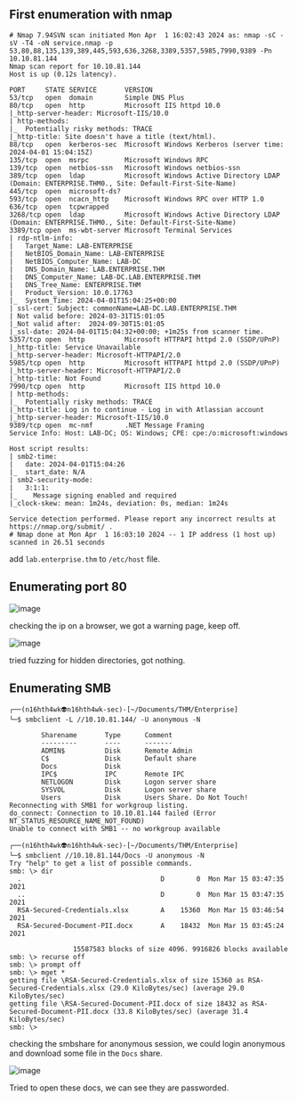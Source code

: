 ## First enumeration with nmap 

```shell
# Nmap 7.94SVN scan initiated Mon Apr  1 16:02:43 2024 as: nmap -sC -sV -T4 -oN service.nmap -p 53,80,88,135,139,389,445,593,636,3268,3389,5357,5985,7990,9389 -Pn 10.10.81.144
Nmap scan report for 10.10.81.144
Host is up (0.12s latency).

PORT     STATE SERVICE       VERSION
53/tcp   open  domain        Simple DNS Plus
80/tcp   open  http          Microsoft IIS httpd 10.0
|_http-server-header: Microsoft-IIS/10.0
| http-methods: 
|_  Potentially risky methods: TRACE
|_http-title: Site doesn't have a title (text/html).
88/tcp   open  kerberos-sec  Microsoft Windows Kerberos (server time: 2024-04-01 15:04:15Z)
135/tcp  open  msrpc         Microsoft Windows RPC
139/tcp  open  netbios-ssn   Microsoft Windows netbios-ssn
389/tcp  open  ldap          Microsoft Windows Active Directory LDAP (Domain: ENTERPRISE.THM0., Site: Default-First-Site-Name)
445/tcp  open  microsoft-ds?
593/tcp  open  ncacn_http    Microsoft Windows RPC over HTTP 1.0
636/tcp  open  tcpwrapped
3268/tcp open  ldap          Microsoft Windows Active Directory LDAP (Domain: ENTERPRISE.THM0., Site: Default-First-Site-Name)
3389/tcp open  ms-wbt-server Microsoft Terminal Services
| rdp-ntlm-info: 
|   Target_Name: LAB-ENTERPRISE
|   NetBIOS_Domain_Name: LAB-ENTERPRISE
|   NetBIOS_Computer_Name: LAB-DC
|   DNS_Domain_Name: LAB.ENTERPRISE.THM
|   DNS_Computer_Name: LAB-DC.LAB.ENTERPRISE.THM
|   DNS_Tree_Name: ENTERPRISE.THM
|   Product_Version: 10.0.17763
|_  System_Time: 2024-04-01T15:04:25+00:00
| ssl-cert: Subject: commonName=LAB-DC.LAB.ENTERPRISE.THM
| Not valid before: 2024-03-31T15:01:05
|_Not valid after:  2024-09-30T15:01:05
|_ssl-date: 2024-04-01T15:04:32+00:00; +1m25s from scanner time.
5357/tcp open  http          Microsoft HTTPAPI httpd 2.0 (SSDP/UPnP)
|_http-title: Service Unavailable
|_http-server-header: Microsoft-HTTPAPI/2.0
5985/tcp open  http          Microsoft HTTPAPI httpd 2.0 (SSDP/UPnP)
|_http-server-header: Microsoft-HTTPAPI/2.0
|_http-title: Not Found
7990/tcp open  http          Microsoft IIS httpd 10.0
| http-methods: 
|_  Potentially risky methods: TRACE
|_http-title: Log in to continue - Log in with Atlassian account
|_http-server-header: Microsoft-IIS/10.0
9389/tcp open  mc-nmf        .NET Message Framing
Service Info: Host: LAB-DC; OS: Windows; CPE: cpe:/o:microsoft:windows

Host script results:
| smb2-time: 
|   date: 2024-04-01T15:04:26
|_  start_date: N/A
| smb2-security-mode: 
|   3:1:1: 
|_    Message signing enabled and required
|_clock-skew: mean: 1m24s, deviation: 0s, median: 1m24s

Service detection performed. Please report any incorrect results at https://nmap.org/submit/ .
# Nmap done at Mon Apr  1 16:03:10 2024 -- 1 IP address (1 host up) scanned in 26.51 seconds
```
add `lab.enterprise.thm` to `/etc/host` file.

## Enumerating port 80

![image](https://github.com/n16hth4wk07/n16hth4wk07.github.io/assets/87468669/500b3abf-da19-4dc7-9926-7322dfc08aff)

checking the ip on a browser, we got a warning page, keep off. 

![image](https://github.com/n16hth4wk07/n16hth4wk07.github.io/assets/87468669/c7672d03-679c-4fb1-9374-f8752df35998)

tried fuzzing for hidden directories, got nothing. 



## Enumerating SMB 

```shell
┌──(n16hth4wk👽n16hth4wk-sec)-[~/Documents/THM/Enterprise]
└─$ smbclient -L //10.10.81.144/ -U anonymous -N

        Sharename       Type      Comment
        ---------       ----      -------
        ADMIN$          Disk      Remote Admin
        C$              Disk      Default share
        Docs            Disk      
        IPC$            IPC       Remote IPC
        NETLOGON        Disk      Logon server share 
        SYSVOL          Disk      Logon server share 
        Users           Disk      Users Share. Do Not Touch!
Reconnecting with SMB1 for workgroup listing.
do_connect: Connection to 10.10.81.144 failed (Error NT_STATUS_RESOURCE_NAME_NOT_FOUND)
Unable to connect with SMB1 -- no workgroup available
                                                                                                                                                            
┌──(n16hth4wk👽n16hth4wk-sec)-[~/Documents/THM/Enterprise]
└─$ smbclient //10.10.81.144/Docs -U anonymous -N  
Try "help" to get a list of possible commands.
smb: \> dir 
  .                                   D        0  Mon Mar 15 03:47:35 2021
  ..                                  D        0  Mon Mar 15 03:47:35 2021
  RSA-Secured-Credentials.xlsx        A    15360  Mon Mar 15 03:46:54 2021
  RSA-Secured-Document-PII.docx       A    18432  Mon Mar 15 03:45:24 2021

                15587583 blocks of size 4096. 9916826 blocks available
smb: \> recurse off
smb: \> prompt off
smb: \> mget * 
getting file \RSA-Secured-Credentials.xlsx of size 15360 as RSA-Secured-Credentials.xlsx (29.0 KiloBytes/sec) (average 29.0 KiloBytes/sec)
getting file \RSA-Secured-Document-PII.docx of size 18432 as RSA-Secured-Document-PII.docx (33.8 KiloBytes/sec) (average 31.4 KiloBytes/sec)
smb: \> 
```
checking the smbshare for anonymous session, we could login anonymous and download some file in the `Docs` share. 

![image](https://github.com/n16hth4wk07/n16hth4wk07.github.io/assets/87468669/3a326bb2-e245-4be2-9653-bb4dab59a914)

Tried to open these docs, we can see they are passworded. 

